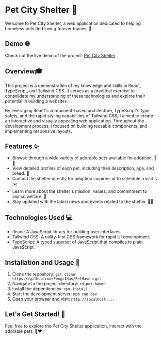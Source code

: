 # Pet City Shelter 🐾

Welcome to Pet City Shelter, a web application dedicated to helping homeless pets find loving forever homes. 🏡

## Demo 🌐

Check out the live demo of the project: [Pet City Shelter](https://petcityshelter.netlify.app/)

## Overview🎓
This project is a demonstration of my knowledge and skills in React, TypeScript, and Tailwind CSS. 
It serves as a practical exercise to consolidate my understanding of these technologies and explore their potential in building a websites.

By leveraging React's component-based architecture, TypeScript's type safety, and the rapid styling capabilities of Tailwind CSS, 
I aimed to create an interactive and visually appealing web application. Throughout the development process, 
I focused on building reusable components, and implementing responsive layouts.

## Features ✨

- Browse through a wide variety of adorable pets available for adoption. 🐶🐱
- View detailed profiles of each pet, including their description, age, and breed. 📝
- Contact the shelter directly for adoption inquiries or to schedule a visit. 📞✉️
- Learn more about the shelter's mission, values, and commitment to animal welfare. 🌟
- Stay updated with the latest news and events related to the shelter. 📰📅

## Technologies Used 💻

- React: A JavaScript library for building user interfaces.
- Tailwind CSS: A utility-first CSS framework for rapid UI development.
- TypeScript: A typed superset of JavaScript that compiles to plain JavaScript.

## Installation and Usage 🚀

1. Clone the repository: `git clone https://github.com/Pengu1Nus/PetHaven.git`
2. Navigate to the project directory: `cd pet-haven`
3. Install the dependencies: `npm install`
4. Start the development server: `npm run dev`
5. Open your browser and visit: `http://localhost:...`

## Let's Get Started! 🎉

Feel free to explore the Pet City Shelter application, interact with the adorable pets. 🐾❤️


